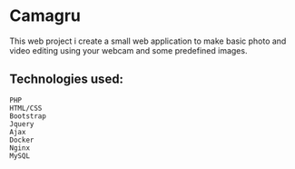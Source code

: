 Camagru
===========
This web project i create a small web application to
make basic photo and video editing using your
webcam and some predefined images.

Technologies used:
------------------
    PHP
    HTML/CSS
    Bootstrap
    Jquery
    Ajax
    Docker
    Nginx
    MySQL
